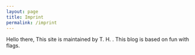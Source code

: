 ```yaml
---
layout: page
title: Imprint
permalink: /imprint
---
```


Hello there, 
This site is maintained by T. H. . 
This blog is based on fun with flags.
